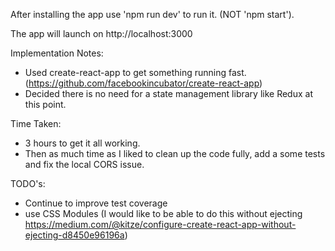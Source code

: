 After installing the app use 'npm run dev' to run it. (NOT 'npm start').

The app will launch on http://localhost:3000

Implementation Notes:

* Used create-react-app to get something running fast. (https://github.com/facebookincubator/create-react-app)
* Decided there is no need for a state management library like Redux at this point.

Time Taken:

* 3 hours to get it all working.
* Then as much time as I liked to clean up the code fully, add a some tests and fix the local CORS issue.

TODO's:

* Continue to improve test coverage
* use CSS Modules (I would like to be able to do this without ejecting
  https://medium.com/@kitze/configure-create-react-app-without-ejecting-d8450e96196a)
